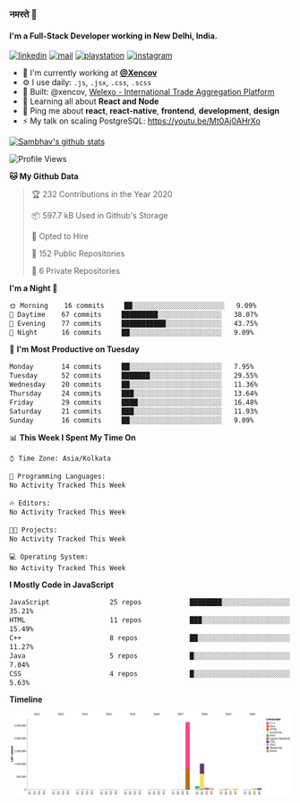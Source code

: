### नमस्ते 🙏

#### I'm a Full-Stack Developer working in New Delhi, India.

[![linkedin](https://img.shields.io/badge/linkedin-%230077B5.svg)](https://linkedin.com/in/sambhav2612)
[![mail](https://img.shields.io/badge/gmail-D14836)](mailto:sambhavjain2612@gmail.com)
[![playstation](https://img.shields.io/badge/playstation-%23003791.svg)](https://psnprofiles.com/sambhav006)
[![instagram](https://img.shields.io/badge/instagram-%23E4405F.svg)](https://instagram.com/sambhav2612)

- 🏢 I'm currently working at **[@Xencov](https://xencov.com)**
- ⚙️ I use daily: `.js`, `.jsx`, `.css`, `.scss`
- 💅 Built: @xencov, [Welexo - International Trade Aggregation Platform](https://welexo.com)
- 🌱 Learning all about **React and Node**
- 💬 Ping me about **react**, **react-native**, **frontend**, **development**, **design**
- ⚡️ My talk on scaling PostgreSQL: https://youtu.be/Mt0Aj0AHrXo

[![Sambhav's github stats](https://github-readme-stats.vercel.app/api?username=sambhav2612&count_private=true&show_icons=true)](https://github.com/anuraghazra/github-readme-stats)

<!--START_SECTION:waka-->
![Profile Views](http://img.shields.io/badge/Profile%20Views-80-blue)

**🐱 My Github Data** 

> 🏆 232 Contributions in the Year 2020
 > 
> 📦 597.7 kB Used in Github's Storage 
 > 
> 💼 Opted to Hire
 > 
> 📜 152 Public Repositories
 > 
> 🔑 6 Private Repositories 

**I'm a Night 🦉** 

```text
🌞 Morning    16 commits     ██░░░░░░░░░░░░░░░░░░░░░░░   9.09% 
🌆 Daytime    67 commits     █████████░░░░░░░░░░░░░░░░   38.07% 
🌃 Evening    77 commits     ███████████░░░░░░░░░░░░░░   43.75% 
🌙 Night      16 commits     ██░░░░░░░░░░░░░░░░░░░░░░░   9.09%

```
📅 **I'm Most Productive on Tuesday** 

```text
Monday       14 commits     ██░░░░░░░░░░░░░░░░░░░░░░░   7.95% 
Tuesday      52 commits     ███████░░░░░░░░░░░░░░░░░░   29.55% 
Wednesday    20 commits     ██░░░░░░░░░░░░░░░░░░░░░░░   11.36% 
Thursday     24 commits     ███░░░░░░░░░░░░░░░░░░░░░░   13.64% 
Friday       29 commits     ████░░░░░░░░░░░░░░░░░░░░░   16.48% 
Saturday     21 commits     ███░░░░░░░░░░░░░░░░░░░░░░   11.93% 
Sunday       16 commits     ██░░░░░░░░░░░░░░░░░░░░░░░   9.09%

```


📊 **This Week I Spent My Time On** 

```text
⌚︎ Time Zone: Asia/Kolkata

💬 Programming Languages: 
No Activity Tracked This Week

🔥 Editors: 
No Activity Tracked This Week

🐱‍💻 Projects: 
No Activity Tracked This Week

💻 Operating System: 
No Activity Tracked This Week

```

**I Mostly Code in JavaScript** 

```text
JavaScript               25 repos            ████████░░░░░░░░░░░░░░░░░   35.21% 
HTML                     11 repos            ███░░░░░░░░░░░░░░░░░░░░░░   15.49% 
C++                      8 repos             ██░░░░░░░░░░░░░░░░░░░░░░░   11.27% 
Java                     5 repos             █░░░░░░░░░░░░░░░░░░░░░░░░   7.04% 
CSS                      4 repos             █░░░░░░░░░░░░░░░░░░░░░░░░   5.63%

```


**Timeline**

![Chart not found](https://github.com/sambhav2612/sambhav2612/blob/master/charts/bar_graph.png) 


<!--END_SECTION:waka-->
